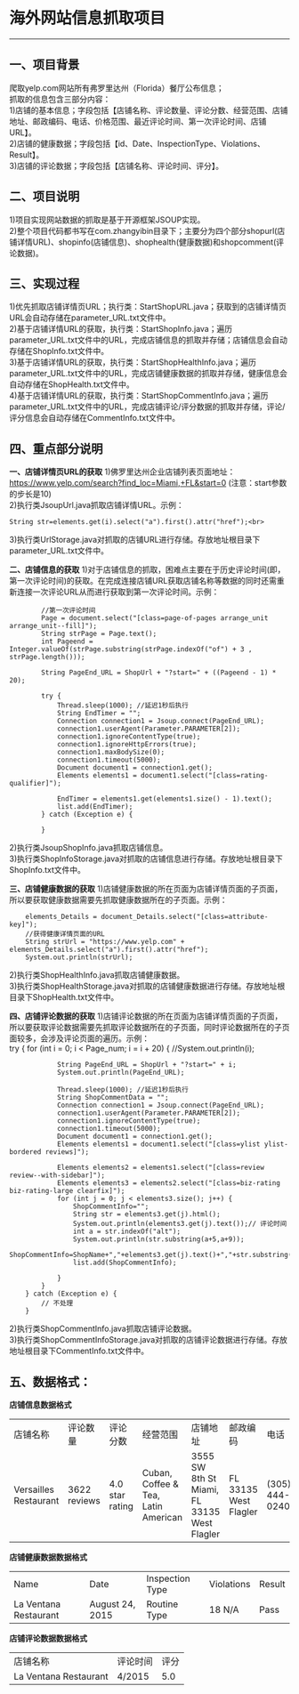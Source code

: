 # 海外网站信息抓取项目

----
## 一、项目背景

爬取yelp.com网站所有弗罗里达州（Florida）餐厅公布信息；<br>
抓取的信息包含三部分内容：<br>
1)店铺的基本信息；字段包括【店铺名称、评论数量、评论分数、经营范围、店铺地址、邮政编码、电话、价格范围、最近评论时间、第一次评论时间、店铺URL】。<br>
2)店铺的健康数据；字段包括【id、Date、InspectionType、Violations、Result】。<br>
3)店铺的评论数据；字段包括【店铺名称、评论时间、评分】。<br>

## 二、项目说明
1)项目实现网站数据的抓取是基于开源框架JSOUP实现。<br>
2)整个项目代码都书写在com.zhangyibin目录下；主要分为四个部分shopurl(店铺详情URL)、shopinfo(店铺信息)、shophealth(健康数据)和shopcomment(评论数据)。<br>

## 三、实现过程
1)优先抓取店铺详情页URL；执行类：StartShopURL.java；获取到的店铺详情页URL会自动存储在parameter_URL.txt文件中。<br>
2)基于店铺详情URL的获取，执行类：StartShopInfo.java；遍历parameter_URL.txt文件中的URL，完成店铺信息的抓取并存储；店铺信息会自动存储在ShopInfo.txt文件中。<br>
3)基于店铺详情URL的获取，执行类：StartShopHealthInfo.java；遍历parameter_URL.txt文件中的URL，完成店铺健康数据的抓取并存储，健康信息会自动存储在ShopHealth.txt文件中。<br>
4)基于店铺详情URL的获取，执行类：StartShopCommentInfo.java；遍历parameter_URL.txt文件中的URL，完成店铺评论/评分数据的抓取并存储，评论/评分信息会自动存储在CommentInfo.txt文件中。<br>

## 四、重点部分说明
**一、店铺详情页URL的获取**
1)佛罗里达州企业店铺列表页面地址：https://www.yelp.com/search?find_loc=Miami,+FL&start=0   (注意：start参数的步长是10)<br>
2)执行类JsoupUrl.java抓取店铺详情URL。示例：<br>

    String str=elements.get(i).select("a").first().attr("href");<br>
3)执行类UrlStorage.java对抓取的店铺URL进行存储。存放地址根目录下parameter_URL.txt文件中。<br>

**二、店铺信息的获取**
1)对于店铺信息的抓取，困难点主要在于历史评论时间(即，第一次评论时间)的获取。在完成连接店铺URL获取店铺名称等数据的同时还需重新连接一次评论URL从而进行获取到第一次评论时间。示例：<br>

            //第一次评论时间
            Page = document.select("[class=page-of-pages arrange_unit arrange_unit--fill]");
            String strPage = Page.text();
            int Pageend = Integer.valueOf(strPage.substring(strPage.indexOf("of") + 3 , strPage.length()));

            String PageEnd_URL = ShopUrl + "?start=" + ((Pageend - 1) * 20);

            try {
                Thread.sleep(1000); //延迟1秒后执行
                String EndTimer = "";
                Connection connection1 = Jsoup.connect(PageEnd_URL);
                connection1.userAgent(Parameter.PARAMETER[2]);
                connection1.ignoreContentType(true);
                connection1.ignoreHttpErrors(true);
                connection1.maxBodySize(0);
                connection1.timeout(5000);
                Document document1 = connection1.get();
                Elements elements1 = document1.select("[class=rating-qualifier]");

                EndTimer = elements1.get(elements1.size() - 1).text();
                list.add(EndTimer);
            } catch (Exception e) {

            }
2)执行类JsoupShopInfo.java抓取店铺信息。<br>
3)执行类ShopInfoStorage.java对抓取的店铺信息进行存储。存放地址根目录下ShopInfo.txt文件中。<br>

**三、店铺健康数据的获取**
1)店铺健康数据的所在页面为店铺详情页面的子页面，所以要获取健康数据需要先抓取健康数据所在的子页面。示例：<br>

        elements_Details = document_Details.select("[class=attribute-key]");
        //获得健康详情页面的URL
        String strUrl = "https://www.yelp.com" + elements_Details.select("a").first().attr("href");
        System.out.println(strUrl);
2)执行类ShopHealthInfo.java抓取店铺健康数据。<br>
3)执行类ShopHealthStorage.java对抓取的店铺健康数据进行存储。存放地址根目录下ShopHealth.txt文件中。<br>

**四、店铺评论数据的获取**
1)店铺评论数据的所在页面为店铺详情页面的子页面，所以要获取评论数据需要先抓取评论数据所在的子页面，同时评论数据所在的子页面较多，会涉及评论页面的遍历。示例：<br>
        try {
            for (int i = 0; i < Page_num; i = i + 20) {
                //System.out.println(i);

                String PageEnd_URL = ShopUrl + "?start=" + i;
                System.out.println(PageEnd_URL);

                Thread.sleep(1000); //延迟1秒后执行
                String ShopCommentData = "";
                Connection connection1 = Jsoup.connect(PageEnd_URL);
                connection1.userAgent(Parameter.PARAMETER[2]);
                connection1.ignoreContentType(true);
                connection1.timeout(5000);
                Document document1 = connection1.get();
                Elements elements1 = document1.select("[class=ylist ylist-bordered reviews]");

                Elements elements2 = elements1.select("[class=review review--with-sidebar]");
                Elements elements3 = elements2.select("[class=biz-rating biz-rating-large clearfix]");
                for (int j = 0; j < elements3.size(); j++) {
                    ShopCommentInfo="";
                    String str = elements3.get(j).html();
                    System.out.println(elements3.get(j).text());// 评论时间
                    int a = str.indexOf("alt");
                    System.out.println(str.substring(a+5,a+9));
                    ShopCommentInfo=ShopName+","+elements3.get(j).text()+","+str.substring(a+5,a+9);
                    list.add(ShopCommentInfo);

                }
            }
        } catch (Exception e) {
            // 不处理
        }

2)执行类ShopCommentInfo.java抓取店铺评论数据。<br>
3)执行类ShopCommentInfoStorage.java对抓取的店铺评论数据进行存储。存放地址根目录下CommentInfo.txt文件中。<br>

## 五、数据格式：

**店铺信息数据格式**

<table>
<tr>
<td>店铺名称</td>
<td>评论数量</td>
<td>评论分数</td>
<td>经营范围</td>
<td>店铺地址</td>
<td>邮政编码</td>
<td>电话</td>
<td>价格范围</td>
<td>最近评论时间</td>
<td>第一次评论时间</td>
<td>店铺链接</td>
</tr>

<tr>
<td>Versailles Restaurant</td>
<td>3622 reviews</td>
<td>4.0 star rating</td>
<td>Cuban, Coffee & Tea, Latin American</td>
<td>3555 SW 8th St Miami, FL 33135 West Flagler</td>
<td> FL 33135 West Flagler</td>
<td>(305) 444-0240</td>
<td>$11-30</td>
<td>8/21/2018</td>
<td>3/6/2009</td>
<td>https://www.yelp.com/biz/versailles-restaurant-miami</td>
</tr>
</table>



**店铺健康数据数据格式**
<table>
<tr>
<td>Name</td>
<td>Date</td>
<td>Inspection Type</td>
<td>Violations</td>
<td>Result</td>
</tr>

<tr>
<td>La Ventana Restaurant</td>
<td>August 24, 2015</td>
<td>Routine Type</td>
<td>18  N/A</td>
<td>Pass</td>
</tr>

</table>


**店铺评论数据数据格式**

<table>
<tr>
<td>店铺名称</td>
<td>评论时间</td>
<td>评分</td>
</tr>

<tr>
<td>La Ventana Restaurant</td>
<td>4/2015</td>
<td>5.0</td>
</tr>
</table>

